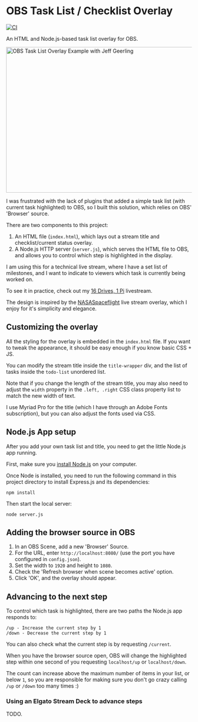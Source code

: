 # OBS Task List / Checklist Overlay

[![CI](https://github.com/geerlingguy/obs-task-list-overlay/actions/workflows/ci.yml/badge.svg?branch=master&event=push)](https://github.com/geerlingguy/obs-task-list-overlay/actions/workflows/ci.yml)

An HTML and Node.js-based task list overlay for OBS.

<img src="https://raw.githubusercontent.com/geerlingguy/obs-task-list-overlay/master/example" width="700" height="394" alt="OBS Task List Overlay Example with Jeff Geerling" />

I was frustrated with the lack of plugins that added a simple task list (with current task highlighted) to OBS, so I built this solution, which relies on OBS' 'Browser' source.

There are two components to this project:

  1. An HTML file (`index.html`), which lays out a stream title and checklist/current status overlay.
  2. A Node.js HTTP server (`server.js`), which serves the HTML file to OBS, and allows you to control which step is highlighted in the display.

I am using this for a technical live stream, where I have a set list of milestones, and I want to indicate to viewers which task is currently being worked on.

To see it in practice, check out my [16 Drives, 1 Pi](https://www.youtube.com/watch?v=afnszOuWt74) livestream.

The design is inspired by the [NASASpaceflight](https://www.youtube.com/c/NASASpaceflightVideos) live stream overlay, which I enjoy for it's simplicity and elegance.

## Customizing the overlay

All the styling for the overlay is embedded in the `index.html` file. If you want to tweak the appearance, it should be easy enough if you know basic CSS + JS.

You can modify the stream title inside the `title-wrapper` div, and the list of tasks inside the `todo-list` unordered list.

Note that if you change the length of the stream title, you may also need to adjust the `width` property in the `.left, .right` CSS class property list to match the new width of text.

I use Myriad Pro for the title (which I have through an Adobe Fonts subscription), but you can also adjust the fonts used via CSS.

## Node.js App setup

After you add your own task list and title, you need to get the little Node.js app running.

First, make sure you [install Node.js](https://nodejs.org/en/download/) on your computer.

Once Node is installed, you need to run the following command in this project directory to install Express.js and its dependencies:

```
npm install
```

Then start the local server:

```
node server.js
```

## Adding the browser source in OBS

  1. In an OBS Scene, add a new 'Browser' Source.
  2. For the URL, enter `http://localhost:8080/` (use the port you have configured in `config.json`).
  3. Set the width to `1920` and height to `1080`.
  4. Check the 'Refresh browser when scene becomes active' option.
  5. Click 'OK', and the overlay should appear.

## Advancing to the next step

To control which task is highlighted, there are two paths the Node.js app responds to:

```
/up - Increase the current step by 1
/down - Decrease the current step by 1
```

You can also check what the current step is by requesting `/current`.

When you have the browser source open, OBS will change the highlighted step within one second of you requesting `localhost/up` or `localhost/down`.

The count can increase above the maximum number of items in your list, or below `1`, so you are responsible for making sure you don't go crazy calling `/up` or `/down` too many times :)

### Using an Elgato Stream Deck to advance steps

TODO.
